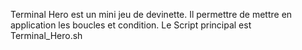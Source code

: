 Terminal Hero est un mini jeu de devinette. Il permettre de mettre en application les boucles et condition.
Le Script principal est Terminal_Hero.sh
